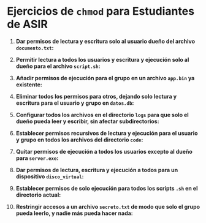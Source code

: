 # Ejercicios de `chmod` para Estudiantes de ASIR

1. **Dar permisos de lectura y escritura solo al usuario dueño del archivo `documento.txt`:**


2. **Permitir lectura a todos los usuarios y escritura y ejecución solo al dueño para el archivo `script.sh`:**


3. **Añadir permisos de ejecución para el grupo en un archivo `app.bin` ya existente:**


4. **Eliminar todos los permisos para otros, dejando solo lectura y escritura para el usuario y grupo en `datos.db`:**


5. **Configurar todos los archivos en el directorio `logs` para que solo el dueño pueda leer y escribir, sin afectar subdirectorios:**


6. **Establecer permisos recursivos de lectura y ejecución para el usuario y grupo en todos los archivos del directorio `code`:**


7. **Quitar permisos de ejecución a todos los usuarios excepto al dueño para `server.exe`:**


8. **Dar permisos de lectura, escritura y ejecución a todos para un dispositivo `disco_virtual`:**


9. **Establecer permisos de solo ejecución para todos los scripts `.sh` en el directorio actual:**


10. **Restringir accesos a un archivo `secreto.txt` de modo que solo el grupo pueda leerlo, y nadie más pueda hacer nada:**
